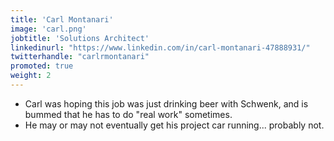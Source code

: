 ```yaml
---
title: 'Carl Montanari'
image: 'carl.png'
jobtitle: 'Solutions Architect'
linkedinurl: "https://www.linkedin.com/in/carl-montanari-47888931/"
twitterhandle: "carlrmontanari"
promoted: true
weight: 2
---
```


- Carl was hoping this job was just drinking beer with Schwenk, and is bummed that he has to do "real work" sometimes.
- He may or may not eventually get his project car running... probably not.